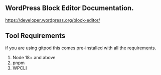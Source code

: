 ## WordPress Block Editor Documentation.
https://developer.wordpress.org/block-editor/

## Tool Requirements
if you are using gitpod this comes pre-installed with all the requirements.
1. Node 18+ and above
2. pnpm
3. WPCLI



